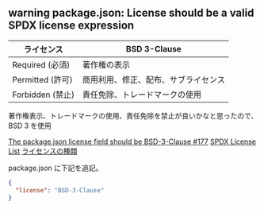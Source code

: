 ## warning package.json: License should be a valid SPDX license expression

| ライセンス       | BSD 3-Clause                         |
| ---------------- | ------------------------------------ |
| Required (必須)  | 著作権の表示                         |
| Permitted (許可) | 商用利用、修正、配布、サブライセンス |
| Forbidden (禁止) | 責任免除、トレードマークの使用       |

著作権表示、トレードマークの使用、責任免除を禁止が良いかなと思ったので、BSD 3 を使用

[The package.json license field should be BSD-3-Clause #177](https://github.com/ChromeDevTools/devtools-protocol/issues/177)
[SPDX License List](https://spdx.org/licenses/)
[ライセンスの種類](https://murashun.jp/article/other/license-copyright.html#chapter-5)

package.json に下記を追記。

```json
{
  "license": "BSD-3-Clause"
}
```
